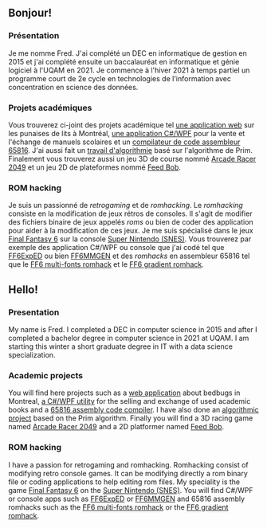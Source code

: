 ## Bonjour!

### Présentation

Je me nomme Fred. J'ai complété un DEC en informatique de gestion en 2015 et j'ai complété ensuite un baccalauréat en informatique et génie logiciel à l'UQAM en 2021. Je commence à l'hiver 2021 à temps partiel un programme court de 2e cycle en technologies de l'information avec concentration en science des données.

### Projets académiques

Vous trouverez ci-joint des projets académique tel [une application web](https://github.com/fred65816/bed-bugs-6502) sur les punaises de lits à Montréal, [une application C#/WPF](https://github.com/fred65816/ManuRecyclEco) pour la vente et l'échange de manuels scolaires et un [compilateur de code assembleur 65816](https://github.com/fred65816/interp-snes). J'ai aussi fait un [travail d'algorithmie](https://github.com/fred65816/reseau-prim-algorithme) basé sur l'algorithme de Prim. Finalement vous trouverez aussi un jeu 3D de course nommé [Arcade Racer 2049](https://github.com/fred65816/arcade-racer-2049) et un jeu 2D de plateformes nommé [Feed Bob](https://github.com/fred65816/feed-bob).

### ROM hacking

Je suis un passionné de *retrogaming* et de *romhacking*. Le *romhacking* consiste en la modification de jeux rétros de consoles. Il s'agit de modifier des fichiers binaire de jeux appelés *roms* ou bien de coder des application pour aider à la modification de ces jeux. Je me suis spécialisé dans le jeux [Final Fantasy 6](https://en.wikipedia.org/wiki/Final_Fantasy_VI) sur la console [Super Nintendo (SNES)](https://en.wikipedia.org/wiki/Super_Nintendo_Entertainment_System). Vous trouverez par exemple des application C#/WPF ou console que j'ai codé tel que [FF6ExpED](https://github.com/fred65816/FF6ExpED) ou bien [FF6MMGEN](https://github.com/fred65816/FF6MMGEN) et des *romhacks* en assembleur 65816 tel que le [FF6 multi-fonts romhack](https://github.com/fred65816/ff6-multi-fonts-romhack) et le [FF6 gradient romhack](https://github.com/fred65816/ff6-gradient-romhack).

## Hello!

### Presentation

My name is Fred. I completed a DEC in computer science in 2015 and after I completed a bachelor degree in computer science in 2021 at UQAM. I am starting this winter a short graduate degree in IT with a data science specialization.

### Academic projects

You will find here projects such as a [web application](https://github.com/fred65816/bed-bugs-6502) about bedbugs in Montreal, [a C#/WPF utility](https://github.com/fred65816/ManuRecyclEco) for the selling and exchange of used academic books and a [65816 assembly code compiler](https://github.com/fred65816/interp-snes). I have also done an [algorithmic project](https://github.com/fred65816/reseau-prim-algorithme) based on the Prim algorithm. Finally you will find a 3D racing game named [Arcade Racer 2049](https://github.com/fred65816/arcade-racer-2049) and a 2D platformer named [Feed Bob](https://github.com/fred65816/feed-bob).

### ROM hacking

I have a passion for retrogaming and romhacking. Romhacking consist of modifying retro console games. It can be modifying directly a rom binary file or coding applications to help editing rom files. My speciality is the game [Final Fantasy 6](https://en.wikipedia.org/wiki/Final_Fantasy_VI) on the [Super Nintendo (SNES)](https://en.wikipedia.org/wiki/Super_Nintendo_Entertainment_System). You will find C#/WPF or console apps such as [FF6ExpED](https://github.com/fred65816/FF6ExpED) or [FF6MMGEN](https://github.com/fred65816/FF6MMGEN) and 65816 assembly romhacks such as the [FF6 multi-fonts romhack](https://github.com/fred65816/ff6-multi-fonts-romhack) or the [FF6 gradient romhack](https://github.com/fred65816/ff6-gradient-romhack).

<!---
fred65816/fred65816 is a ✨ special ✨ repository because its `README.md` (this file) appears on your GitHub profile.
You can click the Preview link to take a look at your changes.
--->
